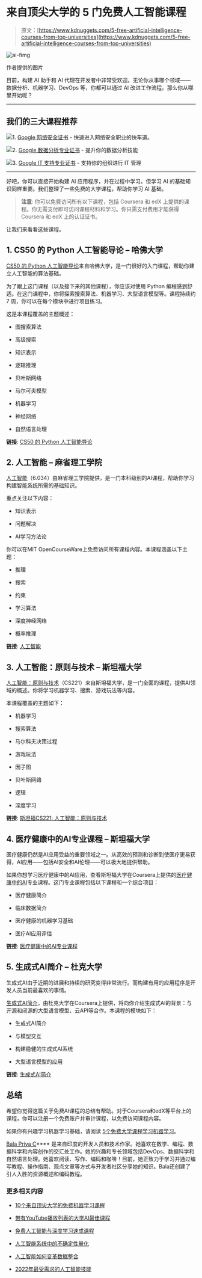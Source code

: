 # 来自顶尖大学的 5 门免费人工智能课程

> 原文：[https://www.kdnuggets.com/5-free-artificial-intelligence-courses-from-top-universities](https://www.kdnuggets.com/5-free-artificial-intelligence-courses-from-top-universities)

![ai-fimg](../Images/335e14cc96c4d49a84781988784f0e70.png)

作者提供的图片

目前，构建 AI 助手和 AI 代理在开发者中非常受欢迎。无论你从事哪个领域——数据分析、机器学习、DevOps 等，你都可以通过 AI 改进工作流程。那么你从哪里开始呢？

* * *

## 我们的三大课程推荐

![](../Images/0244c01ba9267c002ef39d4907e0b8fb.png)1\. [Google 网络安全证书](https://www.kdnuggets.com/google-cybersecurity) - 快速进入网络安全职业的快车道。

![](../Images/e225c49c3c91745821c8c0368bf04711.png)2\. [Google 数据分析专业证书](https://www.kdnuggets.com/google-data-analytics) - 提升你的数据分析技能

![](../Images/0244c01ba9267c002ef39d4907e0b8fb.png)3\. [Google IT 支持专业证书](https://www.kdnuggets.com/google-itsupport) - 支持你的组织进行 IT 管理

* * *

好吧，你可以直接开始构建 AI 应用程序，并在过程中学习。但学习 AI 的基础知识同样重要。我们整理了一些免费的大学课程，帮助你学习 AI 基础。

> **注意**: 你可以免费访问所有以下课程，包括 Coursera 和 edX 上提供的课程。你无需支付即可访问课程材料和学习。你只需支付费用才能获得 Coursera 和 edX 上的认证证书。

让我们来看看这些课程。

## 1\. CS50 的 Python 人工智能导论 – 哈佛大学

[CS50 的 Python 人工智能导论](https://www.edx.org/learn/artificial-intelligence/harvard-university-cs50-s-introduction-to-artificial-intelligence-with-python)来自哈佛大学，是一门很好的入门课程，帮助你建立人工智能的算法基础。

为了跟上这门课程（以及接下来的其他课程），你应该对使用 Python 编程感到舒适。在这门课程中，你将探索搜索算法、机器学习、大型语言模型等。课程持续约 7 周，你可以在每个模块中进行项目练习。

这是本课程覆盖的主题概述：

+   图搜索算法

+   高级搜索

+   知识表示

+   逻辑推理

+   贝叶斯网络

+   马尔可夫模型

+   机器学习

+   神经网络

+   自然语言处理

**链接**: [CS50 的 Python 人工智能导论](https://www.edx.org/learn/artificial-intelligence/harvard-university-cs50-s-introduction-to-artificial-intelligence-with-python)

## 2\. 人工智能 – 麻省理工学院

[人工智能](https://ocw.mit.edu/courses/6-034-artificial-intelligence-fall-2010/)（6.034）由麻省理工学院提供，是一门本科级别的AI课程，帮助你学习构建智能系统所需的基础知识。

重点关注以下内容：

+   知识表示

+   问题解决

+   AI学习方法论

你可以在MIT OpenCourseWare上免费访问所有课程内容。本课程涵盖以下主题：

+   推理

+   搜索

+   约束

+   学习算法

+   深度神经网络

+   概率推理

**链接**: [人工智能](https://ocw.mit.edu/courses/6-034-artificial-intelligence-fall-2010/)

## 3. 人工智能：原则与技术 – 斯坦福大学

[人工智能：原则与技术](https://www.youtube.com/playlist?list=PLoROMvodv4rO1NB9TD4iUZ3qghGEGtqNX)（CS221）来自斯坦福大学，是一门全面的课程，提供AI领域的概述。你将学习机器学习、搜索、游戏玩法等内容。

本课程覆盖的主题如下：

+   机器学习

+   搜索算法

+   马尔科夫决策过程

+   游戏玩法

+   因子图

+   贝叶斯网络

+   逻辑

+   深度学习

**链接**: [斯坦福CS221: 人工智能：原则与技术](https://www.youtube.com/playlist?list=PLoROMvodv4rO1NB9TD4iUZ3qghGEGtqNX)

## 4. 医疗健康中的AI专业课程 – 斯坦福大学

医疗健康仍然是AI应用受益的重要领域之一。从高效的预测和诊断到使医疗更易获得，AI应用——包括AI安全和AI伦理——可以极大地提供帮助。

如果你想学习医疗健康中的AI应用，查看斯坦福大学在Coursera上提供的[医疗健康中的AI](https://www.coursera.org/specializations/ai-healthcare)专业课程。这门专业课程包括以下课程和一个综合项目：

+   医疗健康简介

+   临床数据简介

+   医疗健康的机器学习基础

+   医疗AI应用评估

**链接**: [医疗健康中的AI专业课程](https://www.coursera.org/specializations/ai-healthcare)

## 5. 生成式AI简介 – 杜克大学

生成式AI由于近期的进展和持续的研究变得非常流行。而构建有用的应用程序是开发人员当前最喜欢的事情。

[生成式AI简介](https://www.coursera.org/learn/intro-gen-ai)，由杜克大学在Coursera上提供，将向你介绍生成式AI的背景：与开源和闭源的大型语言模型、云API等合作。本课程的模块如下：

+   生成式AI简介

+   与模型交互

+   构建稳健的生成式AI系统

+   大型语言模型的应用

**链接**: [生成式AI简介](https://www.coursera.org/learn/intro-gen-ai)

## 总结

希望你觉得这篇关于免费AI课程的总结有帮助。对于Coursera和edX等平台上的课程，你可以注册一个免费账户并审计课程，以免费访问课程内容。

如果你有兴趣学习机器学习基础，请阅读 [5个免费大学课程学习机器学习](https://www.kdnuggets.com/5-free-university-courses-to-learn-machine-learning)。

**[](https://twitter.com/balawc27)**[Bala Priya C](https://www.kdnuggets.com/wp-content/uploads/bala-priya-author-image-update-230821.jpg)**** 是来自印度的开发人员和技术作家。她喜欢在数学、编程、数据科学和内容创作的交汇处工作。她的兴趣和专长领域包括DevOps、数据科学和自然语言处理。她喜欢阅读、写作、编码和咖啡！目前，她正致力于学习并通过编写教程、操作指南、观点文章等方式与开发者社区分享她的知识。Bala还创建了引人入胜的资源概述和编码教程。

### 更多相关内容

+   [10个来自顶尖大学的免费机器学习课程](https://www.kdnuggets.com/2023/02/10-free-machine-learning-courses-top-universities.html)

+   [带有YouTube播放列表的大学AI最佳课程](https://www.kdnuggets.com/2023/08/best-courses-ai-universities-youtube-playlists.html)

+   [免费人工智能与深度学习速成课程](https://www.kdnuggets.com/2022/07/free-artificial-intelligence-deep-learning-crash-course.html)

+   [人工智能系统中的不确定性量化](https://www.kdnuggets.com/2022/04/uncertainty-quantification-artificial-intelligencebased-systems.html)

+   [人工智能如何变革数据整合](https://www.kdnuggets.com/2022/04/artificial-intelligence-transform-data-integration.html)

+   [2022年最受需求的人工智能技能](https://www.kdnuggets.com/2022/08/indemand-artificial-intelligence-skills-learn-2022.html)
